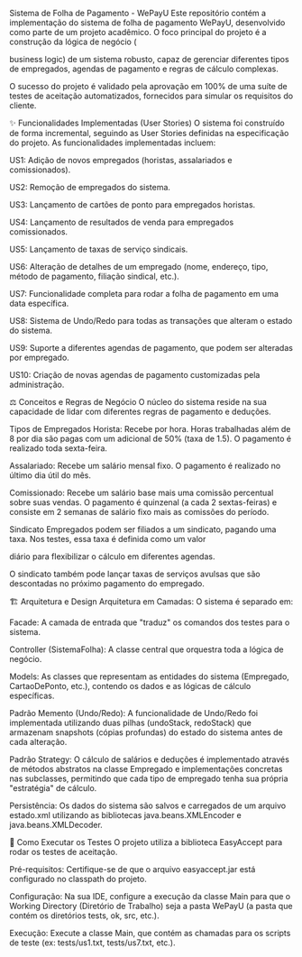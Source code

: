 Sistema de Folha de Pagamento - WePayU
Este repositório contém a implementação do sistema de folha de pagamento WePayU, desenvolvido como parte de um projeto acadêmico. O foco principal do projeto é a construção da lógica de negócio (

business logic) de um sistema robusto, capaz de gerenciar diferentes tipos de empregados, agendas de pagamento e regras de cálculo complexas.


O sucesso do projeto é validado pela aprovação em 100% de uma suíte de testes de aceitação automatizados, fornecidos para simular os requisitos do cliente.

✨ Funcionalidades Implementadas (User Stories)
O sistema foi construído de forma incremental, seguindo as User Stories definidas na especificação do projeto. As funcionalidades implementadas incluem:



US1: Adição de novos empregados (horistas, assalariados e comissionados).


US2: Remoção de empregados do sistema.


US3: Lançamento de cartões de ponto para empregados horistas.


US4: Lançamento de resultados de venda para empregados comissionados.


US5: Lançamento de taxas de serviço sindicais.


US6: Alteração de detalhes de um empregado (nome, endereço, tipo, método de pagamento, filiação sindical, etc.).


US7: Funcionalidade completa para rodar a folha de pagamento em uma data específica.


US8: Sistema de Undo/Redo para todas as transações que alteram o estado do sistema.


US9: Suporte a diferentes agendas de pagamento, que podem ser alteradas por empregado.


US10: Criação de novas agendas de pagamento customizadas pela administração.

⚖️ Conceitos e Regras de Negócio
O núcleo do sistema reside na sua capacidade de lidar com diferentes regras de pagamento e deduções.

Tipos de Empregados
Horista: Recebe por hora. Horas trabalhadas além de 8 por dia são pagas com um adicional de 50% (taxa de 1.5). O pagamento é realizado toda sexta-feira.


Assalariado: Recebe um salário mensal fixo. O pagamento é realizado no último dia útil do mês.


Comissionado: Recebe um salário base mais uma comissão percentual sobre suas vendas. O pagamento é quinzenal (a cada 2 sextas-feiras) e consiste em 2 semanas de salário fixo mais as comissões do período.



Sindicato
Empregados podem ser filiados a um sindicato, pagando uma taxa. Nos testes, essa taxa é definida como um valor 

diário para flexibilizar o cálculo em diferentes agendas.

O sindicato também pode lançar taxas de serviços avulsas que são descontadas no próximo pagamento do empregado.

🏗️ Arquitetura e Design
Arquitetura em Camadas: O sistema é separado em:

Facade: A camada de entrada que "traduz" os comandos dos testes para o sistema.

Controller (SistemaFolha): A classe central que orquestra toda a lógica de negócio.

Models: As classes que representam as entidades do sistema (Empregado, CartaoDePonto, etc.), contendo os dados e as lógicas de cálculo específicas.

Padrão Memento (Undo/Redo): A funcionalidade de Undo/Redo foi implementada utilizando duas pilhas (undoStack, redoStack) que armazenam snapshots (cópias profundas) do estado do sistema antes de cada alteração.

Padrão Strategy: O cálculo de salários e deduções é implementado através de métodos abstratos na classe Empregado e implementações concretas nas subclasses, permitindo que cada tipo de empregado tenha sua própria "estratégia" de cálculo.


Persistência: Os dados do sistema são salvos e carregados de um arquivo estado.xml utilizando as bibliotecas java.beans.XMLEncoder e java.beans.XMLDecoder.

🚀 Como Executar os Testes
O projeto utiliza a biblioteca EasyAccept para rodar os testes de aceitação.

Pré-requisitos: Certifique-se de que o arquivo easyaccept.jar está configurado no classpath do projeto.

Configuração: Na sua IDE, configure a execução da classe Main para que o Working Directory (Diretório de Trabalho) seja a pasta WePayU (a pasta que contém os diretórios tests, ok, src, etc.).

Execução: Execute a classe Main, que contém as chamadas para os scripts de teste (ex: tests/us1.txt, tests/us7.txt, etc.).
